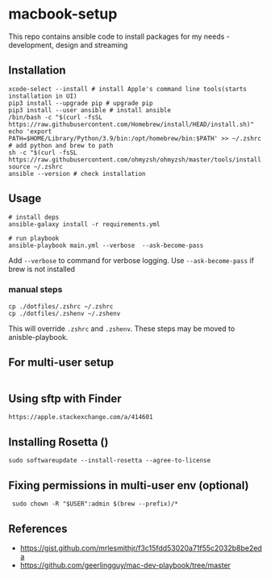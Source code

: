 # macbook-setup

This repo contains ansible code to install packages for my needs - development, design and streaming

## Installation
 
```shell
xcode-select --install # install Apple's command line tools(starts installation in UI)
pip3 install --upgrade pip # upgrade pip
pip3 install --user ansible # install ansible
/bin/bash -c "$(curl -fsSL https://raw.githubusercontent.com/Homebrew/install/HEAD/install.sh)"
echo 'export PATH=$HOME/Library/Python/3.9/bin:/opt/homebrew/bin:$PATH' >> ~/.zshrc # add python and brew to path
sh -c "$(curl -fsSL https://raw.githubusercontent.com/ohmyzsh/ohmyzsh/master/tools/install.sh)"
source ~/.zshrc
ansible --version # check installation

```

## Usage
```
# install deps
ansible-galaxy install -r requirements.yml

# run playbook
ansible-playbook main.yml --verbose  --ask-become-pass
```
Add `--verbose` to command for verbose logging. Use `--ask-become-pass` if brew is not installed

<!-- To review the logs, use `log stream` to read the stream of events happening on the machine. -->

### manual steps

```
cp ./dotfiles/.zshrc ~/.zshrc
cp ./dotfiles/.zshenv ~/.zshenv

```
This will override `.zshrc` and `.zshenv`.  These steps may be moved to anisble-playbook.

## For multi-user setup 


```

```

## Using sftp with Finder 

```
https://apple.stackexchange.com/a/414601
```

## Installing Rosetta ()
```
sudo softwareupdate --install-rosetta --agree-to-license
```

## Fixing permissions in multi-user env (optional)

```
 sudo chown -R "$USER":admin $(brew --prefix)/*
```

## References
- https://gist.github.com/mrlesmithjr/f3c15fdd53020a71f55c2032b8be2eda
- https://github.com/geerlingguy/mac-dev-playbook/tree/master 
